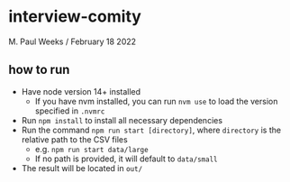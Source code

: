 # interview-comity

M. Paul Weeks / February 18 2022

## how to run

- Have node version 14+ installed
  - If you have nvm installed, you can run `nvm use` to load the version specified in `.nvmrc`
- Run `npm install` to install all necessary dependencies
- Run the command `npm run start [directory]`, where `directory` is the relative path to the CSV files
  - e.g. `npm run start data/large`
  - If no path is provided, it will default to `data/small`
- The result will be located in `out/`
